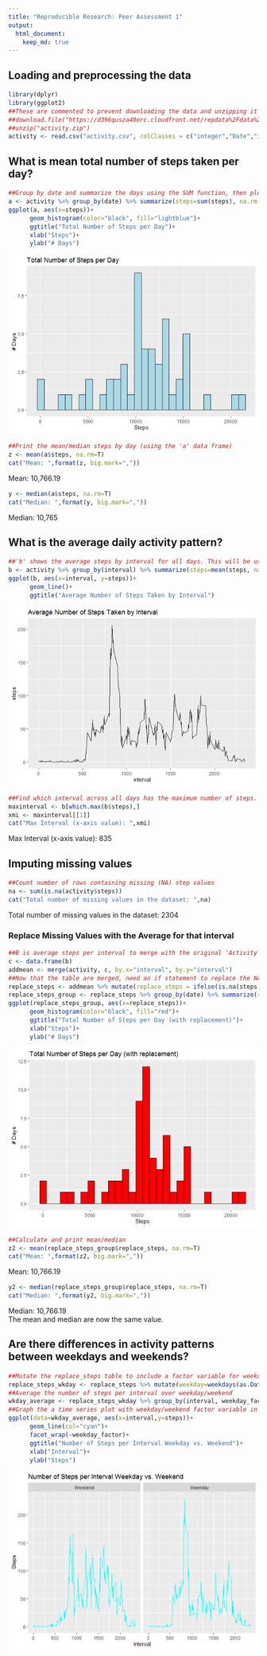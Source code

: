 ```yaml
---
title: "Reproducible Research: Peer Assessment 1"
output: 
  html_document:
    keep_md: true
---
```



## Loading and preprocessing the data

```r
library(dplyr)
library(ggplot2)
##These are commented to prevent downloading the data and unzipping it every time you run the code.
##download.file("https://d396qusza40orc.cloudfront.net/repdata%2Fdata%2Factivity.zip", destfile = "activity.zip")
##unzip("activity.zip")
activity <- read.csv("activity.csv", colClasses = c("integer","Date","integer"))
```

## What is mean total number of steps taken per day?

```r
##Group by date and summarize the days using the SUM function, then plot in histogram
a <- activity %>% group_by(date) %>% summarize(steps=sum(steps), na.rm = TRUE)
ggplot(a, aes(x=steps))+
      geom_histogram(color="black", fill="lightblue")+
      ggtitle("Total Number of Steps per Day")+
      xlab("Steps")+
      ylab("# Days")
```

![](PA1_template_files/figure-html/unnamed-chunk-2-1.png)<!-- -->


```r
##Print the mean/median steps by day (using the 'a' data frame)
z <- mean(a$steps, na.rm=T)
cat("Mean: ",format(z, big.mark=","))  
```

Mean:  10,766.19

```r
y <- median(a$steps, na.rm=T)
cat("Median: ",format(y, big.mark=","))
```

Median:  10,765

## What is the average daily activity pattern?

```r
##'b' shows the average steps by interval for all days. This will be used later on.
b <- activity %>% group_by(interval) %>% summarize(steps=mean(steps, na.rm=TRUE))
ggplot(b, aes(x=interval, y=steps))+
      geom_line()+
      ggtitle("Average Number of Steps Taken by Interval")
```

![](PA1_template_files/figure-html/unnamed-chunk-4-1.png)<!-- -->


```r
##Find which interval across all days has the maximum number of steps.
maxinterval <- b[which.max(b$steps),]
xmi <- maxinterval[[1]]
cat("Max Interval (x-axis value): ",xmi)
```

Max Interval (x-axis value):  835

## Imputing missing values

```r
##Count number of rows containing missing (NA) step values
na <- sum(is.na(activity$steps))
cat("Total number of missing values in the dataset: ",na)
```

Total number of missing values in the dataset:  2304

### Replace Missing Values with the Average for that interval

```r
##B is average steps per interval to merge with the original 'Activity' table
c <- data.frame(b)
addmean <- merge(activity, c, by.x="interval", by.y="interval")
##Now that the table are merged, need an if statement to replace the NA values with the mean of that interval.
replace_steps <- addmean %>% mutate(replace_steps = ifelse(is.na(steps.x),steps.y,steps.x))
replace_steps_group <- replace_steps %>% group_by(date) %>% summarize(replace_steps=sum(replace_steps, na.rm=TRUE))
ggplot(replace_steps_group, aes(x=replace_steps))+
      geom_histogram(color="black", fill="red")+
      ggtitle("Total Number of Steps per Day (with replacement)")+
      xlab("Steps")+
      ylab("# Days")
```

![](PA1_template_files/figure-html/unnamed-chunk-7-1.png)<!-- -->


```r
##Calculate and print mean/median
z2 <- mean(replace_steps_group$replace_steps, na.rm=T)
cat("Mean: ",format(z2, big.mark=","))  
```

Mean:  10,766.19

```r
y2 <- median(replace_steps_group$replace_steps, na.rm=T)
cat("Median: ",format(y2, big.mark=","))
```

Median:  10,766.19
\
The mean and median are now the same value.


## Are there differences in activity patterns between weekdays and weekends?

```r
##Mutate the replace_steps table to include a factor variable for weekday vs. weekend
replace_steps_wkday <- replace_steps %>% mutate(weekday=weekdays(as.Date(date)), weekday_factor=factor(weekday %in% c("Saturday","Sunday"), levels=c(TRUE,FALSE), labels=c("Weekend","Weekday")))
##Average the number of steps per interval over weekday/weekend
wkday_average <- replace_steps_wkday %>% group_by(interval, weekday_factor) %>% summarize(steps=mean(replace_steps))
##Graph the a time series plot with weekday/weekend factor variable in different panels
ggplot(data=wkday_average, aes(x=interval,y=steps))+
      geom_line(col="cyan")+
      facet_wrap(~weekday_factor)+
      ggtitle("Number of Steps per Interval Weekday vs. Weekend")+
      xlab("Interval")+
      ylab("Steps")
```

![](PA1_template_files/figure-html/unnamed-chunk-9-1.png)<!-- -->

